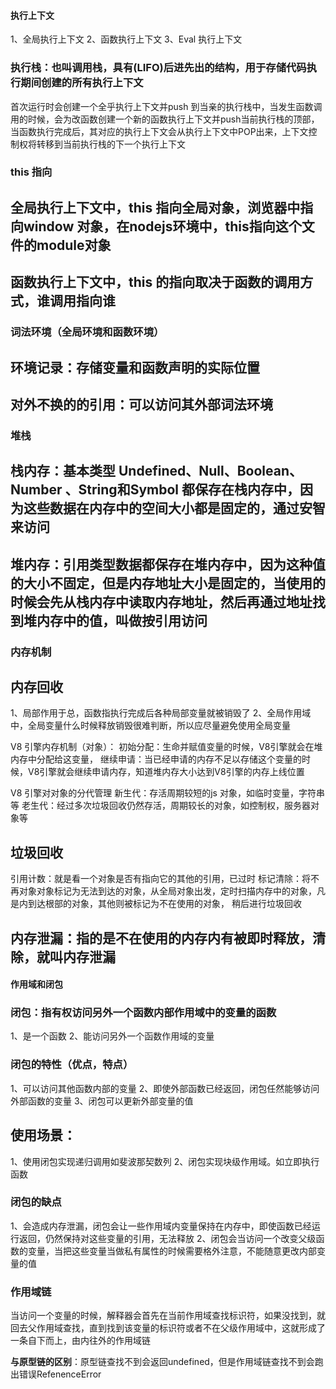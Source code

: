 #### 执行上下文
1、全局执行上下文
2、函数执行上下文
3、Eval 执行上下文

### 执行栈：也叫调用栈，具有(LIFO)后进先出的结构，用于存储代码执行期间创建的所有执行上下文
首次运行时会创建一个全乎执行上下文并push 到当亲的执行栈中，当发生函数调用的时候，会为改函数创建一个新的函数执行上下文并push当前执行栈的顶部，当函数执行完成后，其对应的执行上下文会从执行上下文中POP出来，上下文控制权将转移到当前执行栈的下一个执行上下文


### this 指向
## 全局执行上下文中，this 指向全局对象，浏览器中指向window 对象，在nodejs环境中，this指向这个文件的module对象
## 函数执行上下文中，this 的指向取决于函数的调用方式，谁调用指向谁

### 词法环境（全局环境和函数环境）
## 环境记录：存储变量和函数声明的实际位置
## 对外不换的的引用：可以访问其外部词法环境

### 堆栈
## 栈内存：基本类型 Undefined、Null、Boolean、Number 、String和Symbol 都保存在栈内存中，因为这些数据在内存中的空间大小都是固定的，通过安智来访问
## 堆内存：引用类型数据都保存在堆内存中，因为这种值的大小不固定，但是内存地址大小是固定的，当使用的时候会先从栈内存中读取内存地址，然后再通过地址找到堆内存中的值，叫做按引用访问

### 内存机制
## 内存回收
1、局部作用于总，函数指执行完成后各种局部变量就被销毁了
2、全局作用域中，全局变量什么时候释放销毁很难判断，所以应尽量避免使用全局变量

V8 引擎内存机制（对象）：
初始分配：生命并赋值变量的时候，V8引擎就会在堆内存中分配给这变量，
继续申请：当已经申请的内存不足以存储这个变量的时候，V8引擎就会继续申请内存，知道堆内存大小达到V8引擎的内存上线位置

V8 引擎对对象的分代管理
新生代：存活周期较短的js 对象，如临时变量，字符串等
老生代：经过多次垃圾回收仍然存活，周期较长的对象，如控制权，服务器对象等

## 垃圾回收
引用计数：就是看一个对象是否有指向它的其他的引用，已过时
标记清除：将不再对象对象标记为无法到达的对象，从全局对象出发，定时扫描内存中的对象，凡是内到达根部的对象，其他则被标记为不在使用的对象，
稍后进行垃圾回收

## 内存泄漏：指的是不在使用的内存内有被即时释放，清除，就叫内存泄漏


#### 作用域和闭包
### 闭包：指有权访问另外一个函数内部作用域中的变量的函数
1、是一个函数
2、能访问另外一个函数作用域的变量

### 闭包的特性（优点，特点）
1、可以访问其他函数内部的变量
2、即使外部函数已经返回，闭包任然能够访问外部函数的变量
3、闭包可以更新外部变量的值
## 使用场景：
1、使用闭包实现递归调用如斐波那契数列
2、闭包实现块级作用域。如立即执行函数

### 闭包的缺点
1、会造成内存泄漏，闭包会让一些作用域内变量保持在内存中，即使函数已经运行返回，仍然保持对这些变量的引用，无法释放
2、闭包会当访问一个改变父级函数的变量，当把这些变量当做私有属性的时候需要格外注意，不能随意更改内部变量的值

### 作用域链
当访问一个变量的时候，解释器会首先在当前作用域查找标识符，如果没找到，就回去父作用域查找，直到找到该变量的标识符或者不在父级作用域中，这就形成了一条自下而上，由内往外的作用域链

<strong>与原型链的区别</strong>：原型链查找不到会返回undefined，但是作用域链查找不到会跑出错误RefenenceError